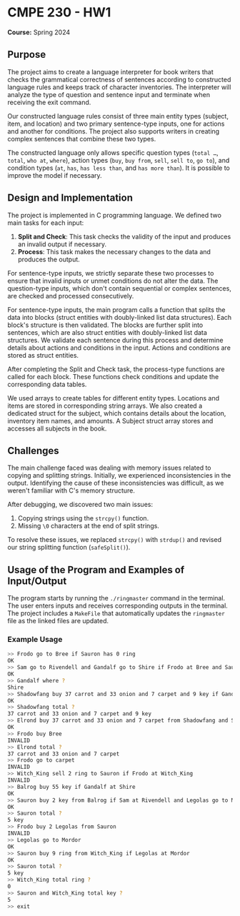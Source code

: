 # CMPE 230 - HW1

**Course:** Spring 2024

## Purpose

The project aims to create a language interpreter for book writers that checks the grammatical correctness of sentences according to constructed language rules and keeps track of character inventories. The interpreter will analyze the type of question and sentence input and terminate when receiving the exit command.

Our constructed language rules consist of three main entity types (subject, item, and location) and two primary sentence-type inputs, one for actions and another for conditions. The project also supports writers in creating complex sentences that combine these two types.

The constructed language only allows specific question types (`total …`, `total`, `who at`, `where`), action types (`buy`, `buy from`, `sell`, `sell to`, `go to`), and condition types (`at`, `has`, `has less than`, and `has more than`). It is possible to improve the model if necessary.

## Design and Implementation

The project is implemented in C programming language. We defined two main tasks for each input:

1. **Split and Check**: This task checks the validity of the input and produces an invalid output if necessary.
2. **Process**: This task makes the necessary changes to the data and produces the output.

For sentence-type inputs, we strictly separate these two processes to ensure that invalid inputs or unmet conditions do not alter the data. The question-type inputs, which don't contain sequential or complex sentences, are checked and processed consecutively.

For sentence-type inputs, the main program calls a function that splits the data into blocks (struct entities with doubly-linked list data structures). Each block's structure is then validated. The blocks are further split into sentences, which are also struct entities with doubly-linked list data structures. We validate each sentence during this process and determine details about actions and conditions in the input. Actions and conditions are stored as struct entities.

After completing the Split and Check task, the process-type functions are called for each block. These functions check conditions and update the corresponding data tables.

We used arrays to create tables for different entity types. Locations and items are stored in corresponding string arrays. We also created a dedicated struct for the subject, which contains details about the location, inventory item names, and amounts. A Subject struct array stores and accesses all subjects in the book.

## Challenges

The main challenge faced was dealing with memory issues related to copying and splitting strings. Initially, we experienced inconsistencies in the output. Identifying the cause of these inconsistencies was difficult, as we weren't familiar with C's memory structure.

After debugging, we discovered two main issues:
1. Copying strings using the `strcpy()` function.
2. Missing `\0` characters at the end of split strings.

To resolve these issues, we replaced `strcpy()` with `strdup()` and revised our string splitting function (`safeSplit()`).

## Usage of the Program and Examples of Input/Output

The program starts by running the `./ringmaster` command in the terminal. The user enters inputs and receives corresponding outputs in the terminal. The project includes a `MakeFile` that automatically updates the `ringmaster` file as the linked files are updated.

### Example Usage

```bash
>> Frodo go to Bree if Sauron has 0 ring
OK
>> Sam go to Rivendell and Gandalf go to Shire if Frodo at Bree and Sauron has less than 3324324 key and Gimli buy 2 axe and Legolas buy 1 bow if Frodo at Bree and Sam buy 7 carrot if Sam at Rivendell
OK
>> Gandalf where ?
Shire
>> Shadowfang buy 37 carrot and 33 onion and 7 carpet and 9 key if Gandalf at Shire
OK
>> Shadowfang total ?
37 carrot and 33 onion and 7 carpet and 9 key
>> Elrond buy 37 carrot and 33 onion and 7 carpet from Shadowfang and Shadowfang go to Rohan if Merry has less than 1 ring and Gandalf at Shire
OK
>> Frodo buy Bree
INVALID
>> Elrond total ?
37 carrot and 33 onion and 7 carpet
>> Frodo go to carpet
INVALID
>> Witch_King sell 2 ring to Sauron if Frodo at Witch_King
INVALID
>> Balrog buy 55 key if Gandalf at Shire
OK
>> Sauron buy 2 key from Balrog if Sam at Rivendell and Legolas go to Mordor and Shadowfang buy 3 carrot and Gimli buy 2 carrot from Shadowfang if Elrond has more than 2 onion and Shadowfang at Rohan and Sauron buy 3 key
OK
>> Sauron total ?
5 key
>> Frodo buy 2 Legolas from Sauron
INVALID
>> Legolas go to Mordor
OK
>> Sauron buy 9 ring from Witch_King if Legolas at Mordor
OK
>> Sauron total ?
5 key
>> Witch_King total ring ?
0
>> Sauron and Witch_King total key ?
5
>> exit

